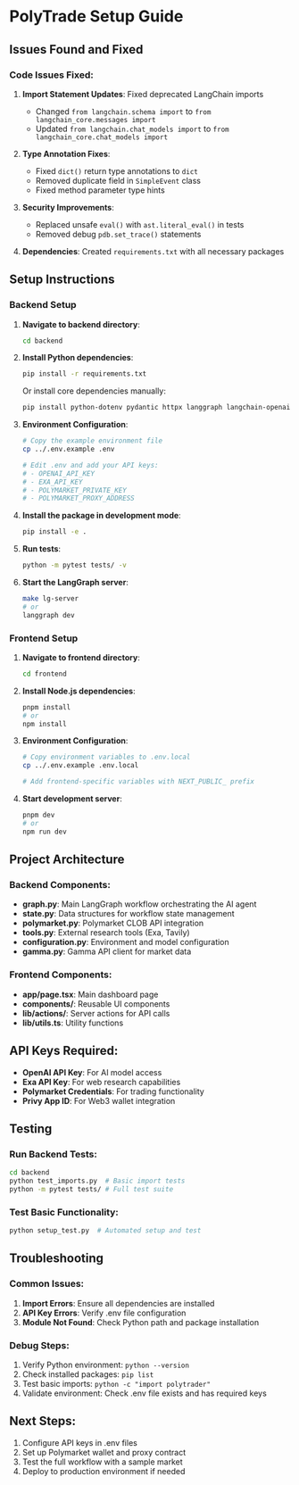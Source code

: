 # PolyTrade Setup Guide

## Issues Found and Fixed

### Code Issues Fixed:
1. **Import Statement Updates**: Fixed deprecated LangChain imports
   - Changed `from langchain.schema import` to `from langchain_core.messages import`
   - Updated `from langchain.chat_models import` to `from langchain_core.chat_models import`

2. **Type Annotation Fixes**: 
   - Fixed `dict()` return type annotations to `dict`
   - Removed duplicate field in `SimpleEvent` class
   - Fixed method parameter type hints

3. **Security Improvements**:
   - Replaced unsafe `eval()` with `ast.literal_eval()` in tests
   - Removed debug `pdb.set_trace()` statements

4. **Dependencies**: Created `requirements.txt` with all necessary packages

## Setup Instructions

### Backend Setup

1. **Navigate to backend directory**:
   ```bash
   cd backend
   ```

2. **Install Python dependencies**:
   ```bash
   pip install -r requirements.txt
   ```
   
   Or install core dependencies manually:
   ```bash
   pip install python-dotenv pydantic httpx langgraph langchain-openai
   ```

3. **Environment Configuration**:
   ```bash
   # Copy the example environment file
   cp ../.env.example .env
   
   # Edit .env and add your API keys:
   # - OPENAI_API_KEY
   # - EXA_API_KEY
   # - POLYMARKET_PRIVATE_KEY
   # - POLYMARKET_PROXY_ADDRESS
   ```

4. **Install the package in development mode**:
   ```bash
   pip install -e .
   ```

5. **Run tests**:
   ```bash
   python -m pytest tests/ -v
   ```

6. **Start the LangGraph server**:
   ```bash
   make lg-server
   # or
   langgraph dev
   ```

### Frontend Setup

1. **Navigate to frontend directory**:
   ```bash
   cd frontend
   ```

2. **Install Node.js dependencies**:
   ```bash
   pnpm install
   # or
   npm install
   ```

3. **Environment Configuration**:
   ```bash
   # Copy environment variables to .env.local
   cp ../.env.example .env.local
   
   # Add frontend-specific variables with NEXT_PUBLIC_ prefix
   ```

4. **Start development server**:
   ```bash
   pnpm dev
   # or
   npm run dev
   ```

## Project Architecture

### Backend Components:
- **graph.py**: Main LangGraph workflow orchestrating the AI agent
- **state.py**: Data structures for workflow state management
- **polymarket.py**: Polymarket CLOB API integration
- **tools.py**: External research tools (Exa, Tavily)
- **configuration.py**: Environment and model configuration
- **gamma.py**: Gamma API client for market data

### Frontend Components:
- **app/page.tsx**: Main dashboard page
- **components/**: Reusable UI components
- **lib/actions/**: Server actions for API calls
- **lib/utils.ts**: Utility functions

## API Keys Required:
- **OpenAI API Key**: For AI model access
- **Exa API Key**: For web research capabilities
- **Polymarket Credentials**: For trading functionality
- **Privy App ID**: For Web3 wallet integration

## Testing

### Run Backend Tests:
```bash
cd backend
python test_imports.py  # Basic import tests
python -m pytest tests/ # Full test suite
```

### Test Basic Functionality:
```bash
python setup_test.py  # Automated setup and test
```

## Troubleshooting

### Common Issues:
1. **Import Errors**: Ensure all dependencies are installed
2. **API Key Errors**: Verify .env file configuration
3. **Module Not Found**: Check Python path and package installation

### Debug Steps:
1. Verify Python environment: `python --version`
2. Check installed packages: `pip list`
3. Test basic imports: `python -c "import polytrader"`
4. Validate environment: Check .env file exists and has required keys

## Next Steps:
1. Configure API keys in .env files
2. Set up Polymarket wallet and proxy contract
3. Test the full workflow with a sample market
4. Deploy to production environment if needed
